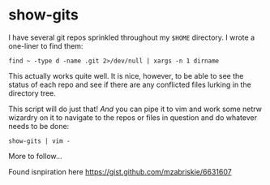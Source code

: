 # show-gits

I have several git repos sprinkled throughout my `$HOME` directory. I wrote a one-liner to find them:

`find ~ -type d -name .git 2>/dev/null | xargs -n 1 dirname`

This actually works quite well. It is nice, however, to be able to see the status of each repo and see if there are any conflicted files lurking in the directory tree.

This script will do just that! *And* you can pipe it to vim and work some netrw wizardry on it to navigate to the repos or files in question and do whatever needs to be done:

`show-gits | vim -`

More to follow...

Found isnpiration here https://gist.github.com/mzabriskie/6631607

